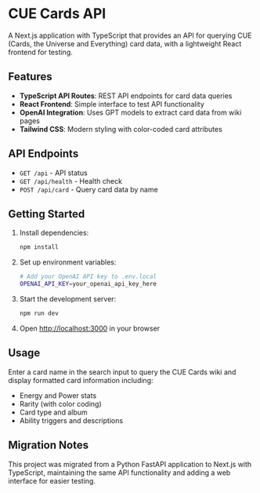 # CUE Cards API

A Next.js application with TypeScript that provides an API for querying CUE (Cards, the Universe and Everything) card data, with a lightweight React frontend for testing.

## Features

- **TypeScript API Routes**: REST API endpoints for card data queries
- **React Frontend**: Simple interface to test API functionality  
- **OpenAI Integration**: Uses GPT models to extract card data from wiki pages
- **Tailwind CSS**: Modern styling with color-coded card attributes

## API Endpoints

- `GET /api` - API status
- `GET /api/health` - Health check
- `POST /api/card` - Query card data by name

## Getting Started

1. Install dependencies:
   ```bash
   npm install
   ```

2. Set up environment variables:
   ```bash
   # Add your OpenAI API key to .env.local
   OPENAI_API_KEY=your_openai_api_key_here
   ```

3. Start the development server:
   ```bash
   npm run dev
   ```

4. Open [http://localhost:3000](http://localhost:3000) in your browser

## Usage

Enter a card name in the search input to query the CUE Cards wiki and display formatted card information including:

- Energy and Power stats
- Rarity (with color coding)
- Card type and album
- Ability triggers and descriptions

## Migration Notes

This project was migrated from a Python FastAPI application to Next.js with TypeScript, maintaining the same API functionality and adding a web interface for easier testing.
